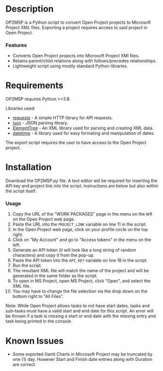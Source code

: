 # Description
OP2MSP is a Python script to convert Open Project projects to Microsoft Project XML files. Exporting a project requires access to said project in Open Project. 

### Features
- Converts Open Project projects into Microsoft Project XMl files.
- Retains parent/child relations along with follows/precedes relationships.
- Lightweight script using mostly standard Python libraries. 

# Requirements
OP2MSP requires Python >=3.8. 

Libraries used:
- [requests](https://pypi.org/project/requests/) - A simple HTTP library for API requests. 
- [json](https://docs.python.org/3/library/json.html) - JSON parsing library. 
- [ElementTree](https://docs.python.org/3/library/xml.etree.elementtree.html) - An XML library used for parsing and creating XML data. 
- [datetime](https://docs.python.org/3/library/datetime.html) - A library used for easy formating and manipulation of dates. 

The export script requires the user to have access to the Open Project project. 

# Installation
Download the OP2MSP.py file. A text editor will be required for inserting the API key and project link into the script. Instructions are below but also within the script itself. 

### Usage
1. Copy the URL of the "WORK PACKAGES" page in the menu on the left on the Open Project web page. 
2. Paste the URL into the `PROJECT_LINK` variable on line 11 in the script. 
3. In the Open Project web page, click on your profile circle on the top right. 
4. Click on "My Account" and go to "Access tokens" in the menu on the left. 
5. Generate an API token (it will look like a long string of random characters) and copy it from the pop-up. 
6. Paste the API token into the `API_KEY` variable on line 18 in the script. 
7. Run the script. 
8. The resultant XML file will match the name of the project and will be generated in the same folder as the script. 
9. To open in MS Project, open MS Project, click "Open", and select the XML file. 
10. You may have to change the file selection via the drop down on the bottom right to "All Files".

Note: While Open Project allows tasks to not have start dates, tasks and sub-tasks must have a valid start and end date for this script. An error will be thrown if a task is missing a start or end date with the missing entry and task being printed in the console. 

# Known Issues
+ Some exported Gantt Charts in Microsoft Project may be truncated by one (1) day. However Start and Finish date entries along with Duration are correct. 
